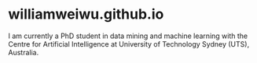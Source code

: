 # williamweiwu.github.io
I am currently a PhD student in data mining and machine learning with the Centre for Artificial Intelligence at University of Technology Sydney (UTS), Australia.
